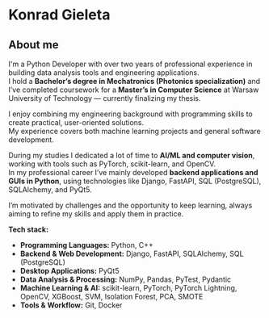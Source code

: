 # Konrad Gieleta

## About me
I'm a Python Developer with over two years of professional experience in building data analysis tools and engineering applications.  
I hold a **Bachelor’s degree in Mechatronics (Photonics specialization)** and I’ve completed coursework for a **Master’s in Computer Science** at Warsaw University of Technology — currently finalizing my thesis.  

I enjoy combining my engineering background with programming skills to create practical, user-oriented solutions.  
My experience covers both machine learning projects and general software development.  

During my studies I dedicated a lot of time to **AI/ML and computer vision**, working with tools such as PyTorch, scikit-learn, and OpenCV.  
In my professional career I’ve mainly developed **backend applications and GUIs in Python**, using technologies like Django, FastAPI, SQL (PostgreSQL), SQLAlchemy, and PyQt5.  

I’m motivated by challenges and the opportunity to keep learning, always aiming to refine my skills and apply them in practice.

**Tech stack:**  

- **Programming Languages:** Python, C++  
- **Backend & Web Development:** Django, FastAPI, SQLAlchemy, SQL (PostgreSQL)  
- **Desktop Applications:** PyQt5  
- **Data Analysis & Processing:** NumPy, Pandas, PyTest, Pydantic  
- **Machine Learning & AI:** scikit-learn, PyTorch, PyTorch Lightning, OpenCV, XGBoost, SVM, Isolation Forest, PCA, SMOTE  
- **Tools & Workflow:** Git, Docker
